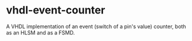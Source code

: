 # vhdl-event-counter
A VHDL implementation of an event (switch of a pin's value) counter, both as an HLSM and as a FSMD.
